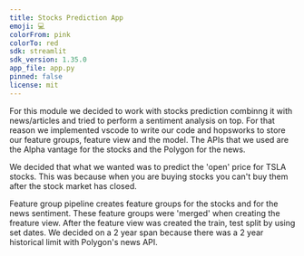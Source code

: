 ```yaml
---
title: Stocks Prediction App
emoji: 💻
colorFrom: pink
colorTo: red
sdk: streamlit
sdk_version: 1.35.0
app_file: app.py
pinned: false
license: mit
---
```


For this module we decided to work with stocks prediction combinng it with news/articles and tried to perform a sentiment analysis on top. For that reason we implemented vscode to write our code and hopsworks to store our feature groups, feature view and the model. The APIs that we used are the Alpha vantage for the stocks and the Polygon for the news. 

We decided that what we wanted was to predict the 'open' price for TSLA stocks. This was because when you are buying stocks you can't buy them after the stock market has closed.

Feature group pipeline creates feature groups for the stocks and for the news sentiment. These feature groups were 'merged' when creating the freature view. After the feature view was created the train, test split by using set dates. We decided on a 2 year span because there was a 2 year historical limit with Polygon's news API.

